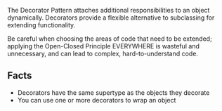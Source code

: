 The Decorator Pattern attaches additional responsibilities to an object dynamically. Decorators provide a flexible alternative to subclassing for extending functionality.

Be careful when choosing the areas of code that need to be extended; applying the Open-Closed Principle EVERYWHERE is wasteful and unnecessary, and can lead to complex, hard-to-understand code.

## Facts
* Decorators have the same supertype as the objects they decorate
* You can use one or more decorators to wrap an object

